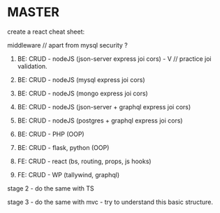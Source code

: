 # MASTER
create a react cheat sheet:

middleware // apart from mysql security ?

1. BE: CRUD - nodeJS (json-server express joi cors) - V // practice joi validation.
2. BE: CRUD - nodeJS (mysql express joi cors)
3. BE: CRUD - nodeJS (mongo express joi cors)
4. BE: CRUD - nodeJS (json-server + graphql express joi cors)
5. BE: CRUD - nodeJS (postgres + graphql express joi cors)
6. BE: CRUD - PHP (OOP)
7. BE: CRUD - flask, python (OOP)

0. FE: CRUD - react (bs, routing, props, js hooks)
0. FE: CRUD - WP (tallywind, graphql)

stage 2 - do the same with TS

stage 3 - do the same with mvc - try to understand this basic structure.

